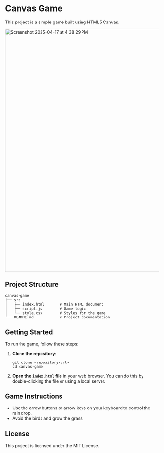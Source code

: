 # Canvas Game

This project is a simple game built using HTML5 Canvas. 

<img width="794" alt="Screenshot 2025-04-17 at 4 38 29 PM" src="https://github.com/user-attachments/assets/62b91d21-2fee-4f29-adab-a50880f3e463" />

## Project Structure

```
canvas-game
├── src
│   ├── index.html       # Main HTML document
│   ├── script.js        # Game logic
│   └── style.css        # Styles for the game
└── README.md            # Project documentation
```

## Getting Started

To run the game, follow these steps:

1. **Clone the repository**:
   ```
   git clone <repository-url>
   cd canvas-game
   ```

2. **Open the `index.html` file** in your web browser. You can do this by double-clicking the file or using a local server.


## Game Instructions

- Use the arrow buttons or arrow keys on your keyboard to control the rain drop.
- Avoid the birds and grow the grass.

## License

This project is licensed under the MIT License.
